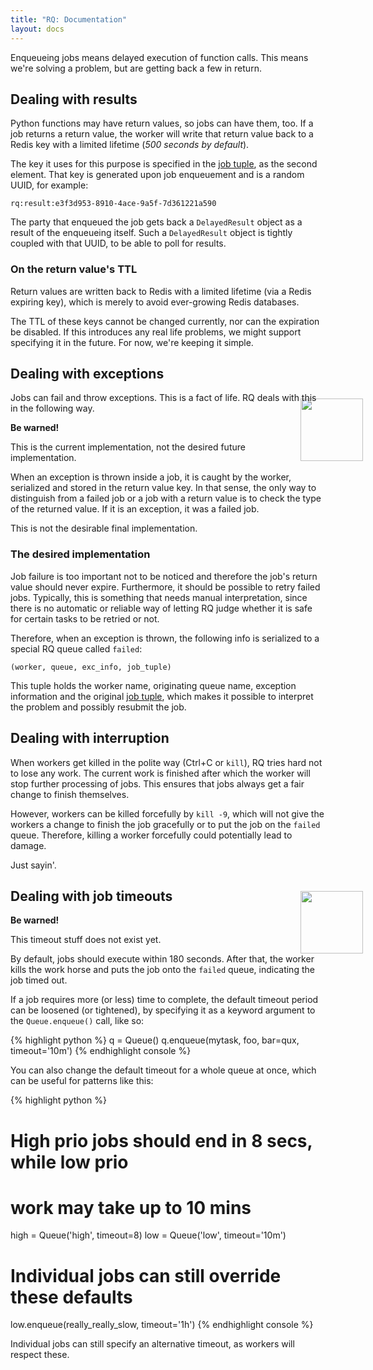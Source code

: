 ```yaml
---
title: "RQ: Documentation"
layout: docs
---
```


Enqueueing jobs means delayed execution of function calls.  This means we're
solving a problem, but are getting back a few in return.


## Dealing with results

Python functions may have return values, so jobs can have them, too.  If a job
returns a return value, the worker will write that return value back to a Redis
key with a limited lifetime (_500 seconds by default_).

The key it uses for this purpose is specified in the
<a href="{{site.baseurl}}docs/internals/#job-tuple">job tuple</a>, as the
second element.  That key is generated upon job enqueuement and is a random
UUID, for example:

    rq:result:e3f3d953-8910-4ace-9a5f-7d361221a590

The party that enqueued the job gets back a `DelayedResult` object as a result
of the enqueueing itself.  Such a `DelayedResult` object is tightly coupled
with that UUID, to be able to poll for results.


### On the return value's TTL

Return values are written back to Redis with a limited lifetime (via a Redis
expiring key), which is merely to avoid ever-growing Redis databases.

The TTL of these keys cannot be changed currently, nor can the expiration be
disabled.  If this introduces any real life problems, we might support
specifying it in the future.  For now, we're keeping it simple.


## Dealing with exceptions

Jobs can fail and throw exceptions.  This is a fact of life.  RQ deals with
this in the following way.

<div class="warning">
    <img style="float: right; margin-right: -60px; margin-top: -38px; height: 100px;" src="http://a.dryicons.com/images/icon_sets/colorful_stickers_icons_set/png/256x256/warning.png" />
    <strong>Be warned!</strong>
    <p>This is the current implementation, not the desired future implementation.</p>
</div>

When an exception is thrown inside a job, it is caught by the worker,
serialized and stored in the return value key.  In that sense, the only way to
distinguish from a failed job or a job with a return value is to check the type
of the returned value.  If it is an exception, it was a failed job.

This is not the desirable final implementation.


### The desired implementation

Job failure is too important not to be noticed and therefore the job's return
value should never expire.  Furthermore, it should be possible to retry failed
jobs.  Typically, this is something that needs manual interpretation, since
there is no automatic or reliable way of letting RQ judge whether it is safe
for certain tasks to be retried or not.

Therefore, when an exception is thrown, the following info is serialized to
a special RQ queue called `failed`:

    (worker, queue, exc_info, job_tuple)

This tuple holds the worker name, originating queue name, exception information
and the original <a href="{{site.baseurl}}docs/internals/#job-tuple">job
tuple</a>, which makes it possible to interpret the problem and possibly
resubmit the job.


## Dealing with interruption

When workers get killed in the polite way (Ctrl+C or `kill`), RQ tries hard not
to lose any work.  The current work is finished after which the worker will
stop further processing of jobs.  This ensures that jobs always get a fair
change to finish themselves.

However, workers can be killed forcefully by `kill -9`, which will not give the
workers a change to finish the job gracefully or to put the job on the `failed`
queue.  Therefore, killing a worker forcefully could potentially lead to
damage.

Just sayin'.


## Dealing with job timeouts

<div class="warning">
    <img style="float: right; margin-right: -60px; margin-top: -38px; height: 100px;" src="http://a.dryicons.com/images/icon_sets/colorful_stickers_icons_set/png/256x256/warning.png" />
    <strong>Be warned!</strong>
    <p>This timeout stuff does not exist yet.</p>
</div>

By default, jobs should execute within 180 seconds.  After that, the worker
kills the work horse and puts the job onto the `failed` queue, indicating the
job timed out.

If a job requires more (or less) time to complete, the default timeout period
can be loosened (or tightened), by specifying it as a keyword argument to the
`Queue.enqueue()` call, like so:

{% highlight python %}
q = Queue()
q.enqueue(mytask, foo, bar=qux, timeout='10m')
{% endhighlight console %}

You can also change the default timeout for a whole queue at once, which can be
useful for patterns like this:

{% highlight python %}
# High prio jobs should end in 8 secs, while low prio
# work may take up to 10 mins
high = Queue('high', timeout=8)
low = Queue('low', timeout='10m')

# Individual jobs can still override these defaults
low.enqueue(really_really_slow, timeout='1h')
{% endhighlight console %}

Individual jobs can still specify an alternative timeout, as workers will
respect these.
